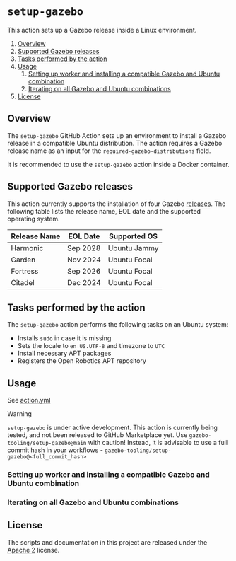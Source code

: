 # `setup-gazebo`

This action sets up a Gazebo release inside a Linux environment.

1. [Overview](#Overview)
1. [Supported Gazebo releases](#Supported-Gazebo-releases)
1. [Tasks performed by the action](#Tasks-performed-by-the-action)
1. [Usage](#Usage)
    1. [Setting up worker and installing a compatible Gazebo and Ubuntu combination](#Setting-up-worker-and-installing-a-compatible-Gazebo-and-Ubuntu-combination)
    1. [Iterating on all Gazebo and Ubuntu combinations](#Iterating-on-all-gazebo-ubuntu-combinations)
1. [License](#License)

## Overview

The `setup-gazebo` GitHub Action sets up an environment to install a Gazebo release in a compatible Ubuntu distribution. The action requires a Gazebo release name as an input for the `required-gazebo-distributions` field.

It is recommended to use the `setup-gazebo` action inside a Docker container.

## Supported Gazebo releases

This action currently supports the installation of four Gazebo [releases]. The following table lists the release name, EOL date and the supported operating system.

| Release Name | EOL Date | Supported OS |
| ------------ | -------- | ------------ |
| Harmonic     | Sep 2028 | Ubuntu Jammy |
| Garden       | Nov 2024 | Ubuntu Focal |
| Fortress     | Sep 2026 | Ubuntu Focal |
| Citadel      | Dec 2024 | Ubuntu Focal |

## Tasks performed by the action

The `setup-gazebo` action performs the following tasks on an Ubuntu system:
- Installs `sudo` in case it is missing
- Sets the locale to `en_US.UTF-8` and timezone to `UTC`
- Install necessary APT packages
- Registers the Open Robotics APT repository

## Usage

See [action.yml](action.yml)

> [!WARNING]
> `setup-gazebo` is under active development. This action is currently being tested, and not been released to GitHub Marketplace yet.
Use `gazebo-tooling/setup-gazebo@main` with caution!
Instead, it is advisable to use a full commit hash in your workflows -  `gazebo-tooling/setup-gazebo@<full_commit_hash>`

### Setting up worker and installing a compatible Gazebo and Ubuntu combination

### Iterating on all Gazebo and Ubuntu combinations

## License

The scripts and documentation in this project are released under the [Apache 2](LICENSE) license.

[releases]: https://gazebosim.org/docs/all/releases